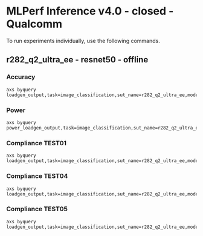 
# MLPerf Inference v4.0 - closed - Qualcomm

To run experiments individually, use the following commands.

## r282_q2_ultra_ee - resnet50 - offline

### Accuracy  

```
axs byquery loadgen_output,task=image_classification,sut_name=r282_q2_ultra_ee,model_name=resnet50,framework=kilt,device=qaic,collection_name=experiments_submission,loadgen_mode=AccuracyOnly,loadgen_scenario=Offline
```

### Power 

```
axs byquery power_loadgen_output,task=image_classification,sut_name=r282_q2_ultra_ee,model_name=resnet50,framework=kilt,device=qaic,collection_name=experiments_submission,loadgen_mode=PerformanceOnly,loadgen_compliance_test-,loadgen_scenario=Offline
```

### Compliance TEST01

```
axs byquery loadgen_output,task=image_classification,sut_name=r282_q2_ultra_ee,model_name=resnet50,framework=kilt,device=qaic,collection_name=experiments_submission,loadgen_mode=PerformanceOnly,loadgen_compliance_test=TEST01,loadgen_scenario=Offline,loadgen_target_qps=115000
```

### Compliance TEST04

```
axs byquery loadgen_output,task=image_classification,sut_name=r282_q2_ultra_ee,model_name=resnet50,framework=kilt,device=qaic,collection_name=experiments_submission,loadgen_mode=PerformanceOnly,loadgen_compliance_test=TEST04,loadgen_scenario=Offline,loadgen_target_qps=115000
```

### Compliance TEST05

```
axs byquery loadgen_output,task=image_classification,sut_name=r282_q2_ultra_ee,model_name=resnet50,framework=kilt,device=qaic,collection_name=experiments_submission,loadgen_mode=PerformanceOnly,loadgen_compliance_test=TEST05,loadgen_scenario=Offline,loadgen_target_qps=115000
```

